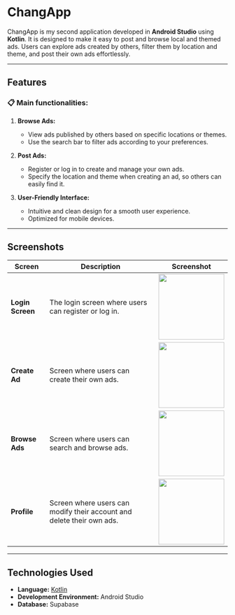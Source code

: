 # ChangApp

ChangApp is my second application developed in **Android Studio** using **Kotlin**. 
It is designed to make it easy to post and browse local and themed ads. 
Users can explore ads created by others, filter them by location and theme, and post their own ads effortlessly.

---

## Features

### 📋 Main functionalities:
1. **Browse Ads:**
   - View ads published by others based on specific locations or themes.
   - Use the search bar to filter ads according to your preferences.

2. **Post Ads:**
   - Register or log in to create and manage your own ads.
   - Specify the location and theme when creating an ad, so others can easily find it.

3. **User-Friendly Interface:**
   - Intuitive and clean design for a smooth user experience.
   - Optimized for mobile devices.

---

## Screenshots

| Screen             | Description                              | Screenshot                                                                 |
|--------------------|------------------------------------------|----------------------------------------------------------------------------|
| **Login Screen**   | The login screen where users can register or log in. |  <div align="center"><img src="https://github.com/user-attachments/assets/1ace90d9-99a1-4178-9452-c2fa314842e6" width="150" /></div> |
| **Create Ad**     | Screen where users can create their own ads.   |  <div align="center"><img src="https://github.com/user-attachments/assets/c0066a3f-578d-46f9-8d35-7829a42a3825" width="150" /></div>                       |
| **Browse Ads**     | Screen where users can search and browse ads.   |  <div align="center"><img src="https://github.com/user-attachments/assets/e839b7fc-5f30-4d67-a3d8-650727f10e93" width="150" /></div>                       |
| **Profile**     | Screen where users can modify their account and delete their own ads.   |  <div align="center"><img src="https://github.com/user-attachments/assets/55c32172-e810-4162-8de0-873d6781214a" width="150" /></div>                       |
---

## Technologies Used

- **Language:** [Kotlin](https://kotlinlang.org/)
- **Development Environment:** Android Studio
- **Database:** Supabase
